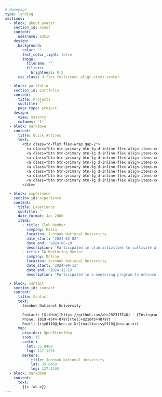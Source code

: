 ```yaml
---
# Homepage
type: landing
sections:
  - block: about.avatar
    section_id: about
    content:
      username: admin
    design:
      background:
        color: ""
        text_color_light: false
        image:
          filename: ""
          filters:
            brightness: 0.5
      css_class: d-flex fullscreen align-items-center

  - block: portfolio
    section_id: portfolio
    content:
      title: Projects
      subtitle: ''
      page_type: project
    design:
      view: masonry
      columns: '1'
  - block: markdown
    content:
      title: Quick Actions
      text: |
        <div class="d-flex flex-wrap gap-2">
          <a class="btn btn-primary btn-lg d-inline-flex align-items-center" href="#top"><i class="fas fa-arrow-up me-2"></i>Top</a>
          <a class="btn btn-primary btn-lg d-inline-flex align-items-center" href="/en/project/"><i class="fas fa-layer-group me-2"></i>Projects</a>
          <a class="btn btn-primary btn-lg d-inline-flex align-items-center" href="/uploads/resume.pdf"><i class="fas fa-file-alt me-2"></i>Resumé (PDF)</a>
          <a class="btn btn-primary btn-lg d-inline-flex align-items-center" href="mailto:isy0110@jbnu.ac.kr"><i class="fas fa-envelope me-2"></i>Contact</a>
          <a class="btn btn-primary btn-lg d-inline-flex align-items-center" href="tel:+821045440797"><i class="fas fa-phone me-2"></i>Call</a>
          <a class="btn btn-primary btn-lg d-inline-flex align-items-center" href="https://maps.google.com/?q=35.8469,127.1295" target="_blank" rel="noopener"><i class="fas fa-map-marker-alt me-2"></i>Map</a>
          <a class="btn btn-primary btn-lg d-inline-flex align-items-center" href="/"><i class="fas fa-globe me-2"></i>Korean/English</a>
          <a class="btn btn-primary btn-lg d-inline-flex align-items-center" href="https://jbnu.macs.or.kr" target="_blank" rel="noopener"><i class="fas fa-external-link-alt me-2"></i>Department</a>
        </div>

  - block: experience
    section_id: experience
    content:
      title: Experience
      subtitle: ''
      date_format: Jan 2006
      items:
        - title: Club Member
          company: Koala
          location: Jeonbuk National University
          date_start: '2024-03-02'
          date_end: '2024-06-20'
          description: 'Participated in club activities to cultivate algorithmic problem-solving abilities and logical thinking.'
        - title: SW Mentoring Mentee
          company: Online
          location: Jeonbuk National University
          date_start: '2024-09-11'
          date_end: '2024-12-13'
          description: 'Participated in a mentoring program to enhance practical technical skills through interaction with a senior mentor.'

  - block: contact
    section_id: contact
    content:
      title: Contact
      text: |
        Jeonbuk National University
        
        Contact: [GitHub](https://github.com/abc202313746) · [Instagram](https://www.instagram.com/insookyoung/)
        Phone: [010-4544-0797](tel:+821045440797)
        Email: [isy0110@jbnu.ac.kr](mailto:isy0110@jbnu.ac.kr)
      map:
        provider: OpenStreetMap
        zoom: 15
        center:
          lat: 35.8469
          lng: 127.1295
        markers:
          - title: Jeonbuk National University
            lat: 35.8469
            lng: 127.1295
  - block: markdown
    content:
      text: |
        {{< fab >}}
---
```

